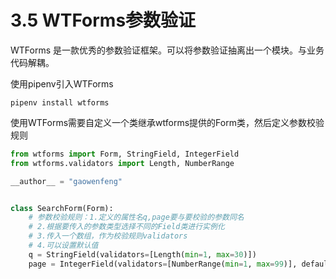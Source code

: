 # 3.5 WTForms参数验证

WTForms 是一款优秀的参数验证框架。可以将参数验证抽离出一个模块。与业务代码解耦。

使用pipenv引入WTForms
```
pipenv install wtforms
```

使用WTForms需要自定义一个类继承wtforms提供的Form类，然后定义参数校验规则

```python
from wtforms import Form, StringField, IntegerField
from wtforms.validators import Length, NumberRange

__author__ = "gaowenfeng"


class SearchForm(Form):
    # 参数校验规则：1.定义的属性名q,page要与要校验的参数同名
    # 2.根据要传入的参数类型选择不同的Field类进行实例化
    # 3.传入一个数组，作为校验规则validators
    # 4.可以设置默认值
    q = StringField(validators=[Length(min=1, max=30)])
    page = IntegerField(validators=[NumberRange(min=1, max=99)], default=1)
```


